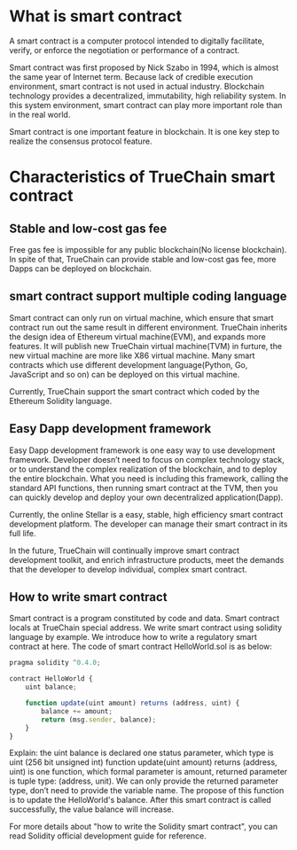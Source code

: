 # What is smart contract
A smart contract is a computer protocol intended to digitally facilitate, verify, or enforce the negotiation or performance of a contract.

Smart contract was first proposed by Nick Szabo in 1994, which is almost the same year of Internet term. Because lack of credible execution environment, smart contract is not used in actual industry. Blockchain technology provides a decentralized, immutability, high reliability system. In this system environment, smart contract can play more important role than in the real world.

Smart contract is one important feature in blockchain. It is one key step to realize the consensus protocol feature.

# Characteristics of TrueChain smart contract
## Stable and low-cost gas fee
Free gas fee is impossible for any public blockchain(No license blockchain). In spite of that, TrueChain can provide stable and low-cost gas fee, more Dapps can be deployed on blockchain.

## smart contract support multiple coding language
Smart contract can only run on virtual machine, which ensure that smart contract run out the same result in different environment. TrueChain inherits the design idea of Ethereum virtual machine(EVM), and expands more features. It will publish new TrueChain virtual machine(TVM) in furture, the new virtual machine are more like X86 virtual machine. Many smart contracts which use different development language(Python, Go, JavaScript and so on) can be deployed on this virtual machine.

Currently, TrueChain support the smart contract which coded by the Ethereum Solidity language.

## Easy Dapp development framework
Easy Dapp development framework is one easy way to use development framework. Developer doesn’t need to focus on complex technology stack, or to understand the complex realization of the blockchain, and to deploy the entire blockchain. What you need is including this framework, calling the standard API functions, then running smart contract at the TVM, then you can quickly develop and deploy your own decentralized application(Dapp).

Currently, the online Stellar is a easy, stable, high efficiency smart contract development platform. The developer can manage their smart contract in its full life.

In the future, TrueChain will continually improve smart contract development toolkit, and enrich infrastructure products, meet the demands that the developer to develop individual, complex smart contract.

## How to write smart contract
Smart contract is a program constituted by code and data. Smart contract locals at TrueChain special address.
We write smart contract using solidity language by example. We introduce how to write a regulatory smart contract at here. The code of smart contract HelloWorld.sol is as below:

```javascript
pragma solidity ^0.4.0;

contract HelloWorld {
    uint balance;

    function update(uint amount) returns (address, uint) {
        balance += amount;
        return (msg.sender, balance);
    }
}
```

Explain: the uint balance is declared one status parameter, which type is uint (256 bit unsigned int)
function update(uint amount) returns (address, uint) is one function, which formal parameter is amount, returned parameter is tuple type: (address, unit). We can only provide the returned parameter type, don’t need to provide the variable name. The propose of this function is to update the HelloWorld's balance. After this smart contract is called successfully, the value balance will increase.

For more details about "how to write the Solidity smart contract", you can read Solidity official development guide for reference.

